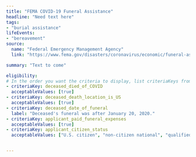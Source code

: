 ```yaml
---
title: "FEMA COVID-19 Funeral Assistance"
headline: "Need text here"
tags: 
- "burial assistance"
lifeEvents: 
- "bereavement"
source:
  name: "Federal Emergency Management Agency"
  link: "https://www.fema.gov/disasters/coronavirus/economic/funeral-assistance#resources"

summary: "Text to come"

eligibility:
# In the order you want the criteria to display, list criteriaKeys from the csv here, each followed by a comma-separated list of which values indicate eligibility for that criteria. Wrap individual values in quotes if they have inner commas.
- criteriaKey: deceased_died_of_COVID
  acceptableValues: [true]
- criteriaKey: deceased_death_location_is_US
  acceptableValues: [true]
- criteriaKey: deceased_date_of_funeral
  label: "Deceased's funeral was after January 20, 2020."
- criteriaKey: applicant_paid_funeral_expenses
  acceptableValues: [true]
- criteriaKey: applicant_citizen_status
  acceptableValues: ["U.S. citizen", "non-citizen national", "qualified alien"]


---
```

